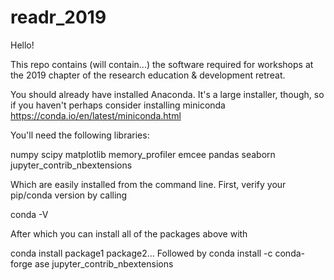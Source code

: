 # readr_2019
Hello!

This repo contains (will contain...) the software required for workshops at the 2019 chapter of the research education & development retreat.



You should already have installed Anaconda. It's a large installer, though, so if you haven't perhaps consider installing miniconda https://conda.io/en/latest/miniconda.html


You'll need the following libraries:

numpy
scipy
matplotlib
memory_profiler
emcee
pandas
seaborn
jupyter_contrib_nbextensions

Which are easily installed from the command line. First, verify your pip/conda version by calling

conda -V

After which you can install all of the packages above with

conda install package1 package2...
Followed by
conda install -c conda-forge ase jupyter_contrib_nbextensions
